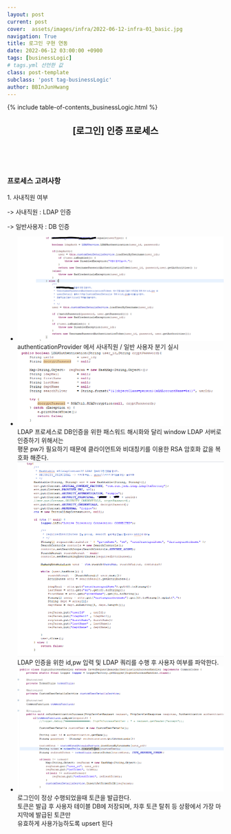 ```yaml
---
layout: post
current: post
cover:  assets/images/infra/2022-06-12-infra-01_basic.jpg
navigation: True
title: 로그인 구현 연동
date: 2022-06-12 03:00:00 +0900
tags: [businessLogic]  
# tags.yml 선언한 값
class: post-template
subclass: 'post tag-businessLogic'
author: BBInJunHwang
---
```


{% include table-of-contents_businessLogic.html %}
<div>
    <header>
      <h2 class="title">[로그인] 인증 프로세스</h2><br>
    </header>
    <div>
      <h3 class="subTitle">프로세스 고려사항</h3>
      <p>1. 사내직원 여부</p>
      <p>-> 사내직원 : LDAP 인증</p>
      <p>-> 일반사용자 : DB 인증</p>
    </div>
    <div class="listWrapper">
      <span style="font-size: 20px;"></span>
      <ul class="imageList">
        <li>
          <div class="area">
            <img data-action="zoom" src="/assets/images/businessLogic/businessLogic06/ch06_authenticationProvider01.PNG" alt='absolute'>
            <div>
              <span>authenticationProvider 에서 사내직원 / 일반 사용자 분기 실시</span>
            </div>
          </div>
        </li>
        <li>
          <div class="area">
            <img data-action="zoom" src="/assets/images/businessLogic/businessLogic06/ch06_ldap01.PNG" alt='absolute'>
            <div>
              <span>LDAP 프로세스로 DB인증을 위한 패스워드 해시화와 달리 window LDAP 서버로 인증하기 위해서는<br>
                    평문 pw가 필요하기 때문에 클라이언트와 비대칭키를 이용한 RSA 암호화 값을 복호화 해준다.</span>
            </div>
            <img data-action="zoom" src="/assets/images/businessLogic/businessLogic06/ch06_ldap02.PNG" alt='absolute'>
            <div>
              <span>LDAP 인증을 위한 id,pw 입력 및 LDAP 쿼리를 수행 후 사용자 여부를 파악한다.</span>
            </div>
          </div>
        </li>
        <li>
          <div class="area">
            <img data-action="zoom" src="/assets/images/businessLogic/businessLogic06/ch06_createToken01.PNG" alt='absolute'>
            <div>
              <span>로그인이 정상 수행되었을때 토큰을 발급한다.<br>
                    토큰은 발급 후 사용자 테이블 DB에 저장되며, 차후 토큰 탈취 등 상황에서 가장 마지막에 발급된 토큰만<br>
                    유효하게 사용가능하도록 upsert 된다<br>
              </span>
            </div>
          </div>
        </li>
      </ul>
    </div>
  </div> 



